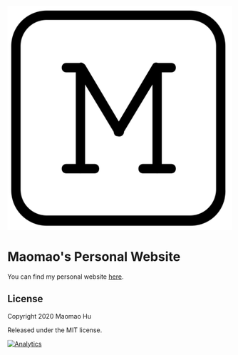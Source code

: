 <div align=center><img  src =assets/images/icon.png/></div>

# Maomao's Personal Website

You can find my personal website [here](https://maomaohu.net/).

## License

Copyright 2020 Maomao Hu

Released under the MIT license.

[![Analytics](https://ga-beacon.appspot.com/UA-78646709-2/academic-kickstart/readme?pixel)](https://github.com/igrigorik/ga-beacon)

